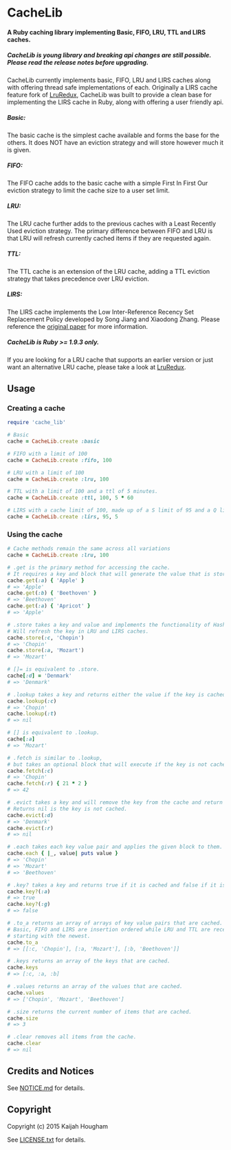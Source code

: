 # CacheLib
#### A Ruby caching library implementing Basic, FIFO, LRU, TTL and LIRS caches.

##### CacheLib is young library and breaking api changes are still possible.  Please read the release notes before upgrading.
CacheLib currently implements basic, FIFO, LRU and LIRS caches along with offering thread safe implementations of each.  Originally a LIRS cache feature fork of [LruRedux](https://github.com/SamSaffron/lru_redux), CacheLib was built to provide a clean base for implementing the LIRS cache in Ruby, along with offering a user friendly api.

##### Basic:
The basic cache is the simplest cache available and forms the base for the others.  It does NOT have an eviction strategy and will store however much it is given.

##### FIFO:
The FIFO cache adds to the basic cache with a simple First In First Our eviction strategy to limit the cache size to a user set limit.

##### LRU:
The LRU cache further adds to the previous caches with a Least Recently Used eviction strategy.  The primary difference between FIFO and LRU is that LRU will refresh currently cached items if they are requested again.

##### TTL:
The TTL cache is an extension of the LRU cache, adding a TTL eviction strategy that takes precedence over LRU eviction.

##### LIRS:
The LIRS cache implements the Low Inter-Reference Recency Set Replacement Policy developed by Song Jiang and Xiaodong Zhang.  Please reference the [original paper](http://citeseer.ist.psu.edu/viewdoc/summary?doi=10.1.1.116.2184) for more information.

##### CacheLib is Ruby >= 1.9.3 only.
If you are looking for a LRU cache that supports an earlier version or just want an alternative LRU cache, please take a look at [LruRedux](https://github.com/SamSaffron/lru_redux).

## Usage
### Creating a cache
```ruby
require 'cache_lib'

# Basic
cache = CacheLib.create :basic

# FIFO with a limit of 100
cache = CacheLib.create :fifo, 100

# LRU with a limit of 100
cache = CacheLib.create :lru, 100

# TTL with a limit of 100 and a ttl of 5 minutes.
cache = CacheLib.create :ttl, 100, 5 * 60

# LIRS with a cache limit of 100, made up of a S limit of 95 and a Q limit of 5.
cache = CacheLib.create :lirs, 95, 5
```

### Using the cache
```ruby
# Cache methods remain the same across all variations
cache = CacheLib.create :lru, 100

# .get is the primary method for accessing the cache.
# It requires a key and block that will generate the value that is stored if the key is not cached.
cache.get(:a) { 'Apple' }
# => 'Apple'
cache.get(:b) { 'Beethoven' }
# => 'Beethoven'
cache.get(:a) { 'Apricot' }
# => 'Apple'

# .store takes a key and value and implements the functionality of Hash#store.
# Will refresh the key in LRU and LIRS caches.
cache.store(:c, 'Chopin')
# => 'Chopin'
cache.store(:a, 'Mozart')
# => 'Mozart'

# []= is equivalent to .store.
cache[:d] = 'Denmark'
# => 'Denmark'

# .lookup takes a key and returns either the value if the key is cached or nil if it is not.
cache.lookup(:c)
# => 'Chopin'
cache.lookup(:t)
# => nil

# [] is equivalent to .lookup.
cache[:a]
# => 'Mozart'

# .fetch is similar to .lookup,
# but takes an optional block that will execute if the key is not cached.
cache.fetch(:c)
# => 'Chopin'
cache.fetch(:r) { 21 * 2 }
# => 42

# .evict takes a key and will remove the key from the cache and return the associated value.
# Returns nil is the key is not cached.
cache.evict(:d)
# => 'Denmark'
cache.evict(:r)
# => nil

# .each takes each key value pair and applies the given block to them.
cache.each { |_, value| puts value }
# => 'Chopin'
# => 'Mozart'
# => 'Beethoven'

# .key? takes a key and returns true if it is cached and false if it is not.
cache.key?(:a)
# => true
cache.key?(:g)
# => false

# .to_a returns an array of arrays of key value pairs that are cached.
# Basic, FIFO and LIRS are insertion ordered while LRU and TTL are recency ordered,
# starting with the newest.
cache.to_a
# => [[:c, 'Chopin'], [:a, 'Mozart'], [:b, 'Beethoven']]

# .keys returns an array of the keys that are cached.
cache.keys
# => [:c, :a, :b]

# .values returns an array of the values that are cached.
cache.values
# => ['Chopin', 'Mozart', 'Beethoven']

# .size returns the current number of items that are cached.
cache.size
# => 3

# .clear removes all items from the cache.
cache.clear
# => nil
```

## Credits and Notices
See [NOTICE.md](NOTICE.md) for details.

## Copyright
Copyright (c) 2015 Kaijah Hougham

See [LICENSE.txt](LICENSE.txt) for details.
